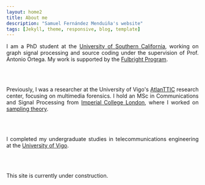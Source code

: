```yaml
---
layout: home2
title: About me
description: "Samuel Fernández Menduiña's website"
tags: [Jekyll, theme, responsive, blog, template]
---
```

<div align="justify">

I am a PhD student at the <a href="https://www.usc.edu/" target="_blank" style="text-decoration: underline">University of Southern California</a>, working on graph signal processing and source coding under the supervision of Prof. Antonio Ortega. My work is supported by the <a href="https://spa.usembassy.gov/fulbright/" target="_blank" style="text-decoration: underline">Fulbright Program</a>.

<br/><br/>

Previously, I was a researcher at the University of Vigo's <a href="https://atlanttic.uvigo.es/" target="_blank" style="text-decoration: underline">AtlanTTIC</a> research center, focusing on multimedia forensics. I hold an MSc in Communications and Signal Processing from <a href="https://www.imperial.ac.uk/study/pg/electrical-engineering/communications-signal-processing/" target="_blank" style="text-decoration: underline">Imperial College London</a>, where I worked on <a href="https://ieeexplore.ieee.org/document/9288566" target="_blank" style="text-decoration: underline">sampling theory</a>. 

<br/><br/>

I completed my undergraduate studies in telecommunications engineering at the <a href="https://www.uvigo.gal/" target="_blank" style="text-decoration: underline">University of Vigo</a>.

<br/><br/>

This site is currently under construction.

</div>
